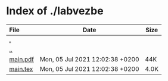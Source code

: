 # Index of ./labvezbe

File | Date | Size
:--- | --- | ---
[.](.) | |
[..](..) | |
[<span>main.pdf</span>](main.pdf) | Mon, 05 Jul 2021 12:02:38 +0200 | 44K
[<span>main.tex</span>](main.tex) | Mon, 05 Jul 2021 12:02:38 +0200 | 4.0K

